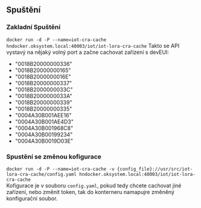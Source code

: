 ## Spuštění

### Zakladní Spuštění
`docker run -d -P --name=iot-cra-cache hndocker.oksystem.local:40003/iot/iot-lora-cra-cache` 
Takto se API vystavý na nějaký volný port a začne cachovat zařízení s devEUI: 
- "0018B20000000336"
- "0018B20000000165"
- "0018B2000000016E"
- "0018B20000000337"
- "0018B2000000033C"
- "0018B2000000033A"
- "0018B20000000339"
- "0018B20000000335"
- "0004A30B001AEE16"
- "0004A30B001AE4D3"
- "0004A30B001968C8"
- "0004A30B00199234"
- "0004A30B0019D03E" 

### Spustění se změnou kofigurace 
`docker run -d -P --name=iot-cra-cache -v {config_file}://usr/src/iot-lora-cra-cache/config.yaml hndocker.oksystem.local:40003/iot/iot-lora-cra-cache`  
Kofigurace je v souboru `config.yaml`, pokud tedy chcete cachovat jiné zařízení, nebo změnit token, tak do konterneru namapujre změněný konfigurační soubor.